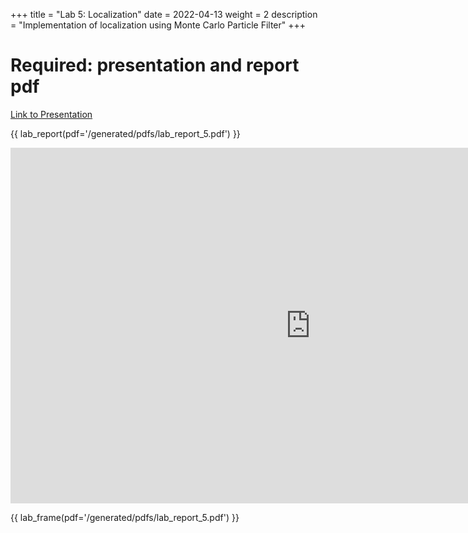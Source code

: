 +++
title = "Lab 5: Localization"
date = 2022-04-13
weight = 2
description = "Implementation of localization using Monte Carlo Particle Filter"
+++

# Required: presentation and report pdf

<!-- Inlude links to your presentation and a download of your report pdf: -->
[Link to Presentation](https://docs.google.com/presentation/d/e/2PACX-1vS6v-BlLa7zH5_s1X8sCrjhF5C2X-qRegAf2jO7nvGrsMWj8jOPXZ4UyBhhQYduPHQNCkDDNLJ7hQWk/pub?start=false&loop=false&delayms=3000)

{{ lab_report(pdf='/generated/pdfs/lab_report_5.pdf') }}

<!-- Inlude your presentation in your site by exporting it via google slides: (DONE) -->
<iframe
        src="https://docs.google.com/presentation/d/e/2PACX-1vS6v-BlLa7zH5_s1X8sCrjhF5C2X-qRegAf2jO7nvGrsMWj8jOPXZ4UyBhhQYduPHQNCkDDNLJ7hQWk/embed?start=false&loop=false&delayms=3000"
        frameborder="0" width="960" height="569" allowfullscreen="true" mozallowfullscreen="true"
        webkitallowfullscreen="true"></iframe>

<!-- Include a PDF of your lab report here: -->
{{ lab_frame(pdf='/generated/pdfs/lab_report_5.pdf') }}